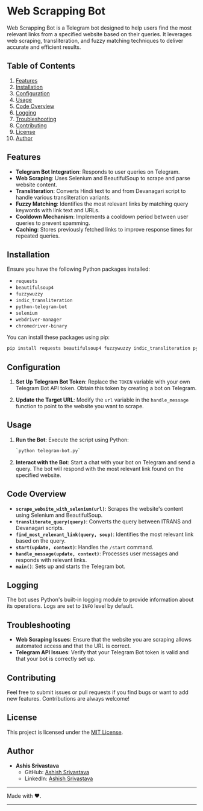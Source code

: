 Web Scrapping Bot
=============

Web Scrapping Bot is a Telegram bot designed to help users find the most relevant links from a specified website based on their queries. It leverages web scraping, transliteration, and fuzzy matching techniques to deliver accurate and efficient results.

## Table of Contents
1. [Features](#features)
2. [Installation](#installation)
3. [Configuration](#configuration)
4. [Usage](#usage)
5. [Code Overview](#code-overview)
6. [Logging](#logging)
7. [Troubleshooting](#troubleshooting)
8. [Contributing](#contributing)
9. [License](#license)
10. [Author](#author)

## Features


-   **Telegram Bot Integration**: Responds to user queries on Telegram.
-   **Web Scraping**: Uses Selenium and BeautifulSoup to scrape and parse website content.
-   **Transliteration**: Converts Hindi text to and from Devanagari script to handle various transliteration variants.
-   **Fuzzy Matching**: Identifies the most relevant links by matching query keywords with link text and URLs.
-   **Cooldown Mechanism**: Implements a cooldown period between user queries to prevent spamming.
-   **Caching**: Stores previously fetched links to improve response times for repeated queries.

## Installation

Ensure you have the following Python packages installed:

-   `requests`
-   `beautifulsoup4`
-   `fuzzywuzzy`
-   `indic_transliteration`
-   `python-telegram-bot`
-   `selenium`
-   `webdriver-manager`
-   `chromedriver-binary`

You can install these packages using pip:

```sh
pip install requests beautifulsoup4 fuzzywuzzy indic_transliteration python-telegram-bot selenium webdriver-manager
```

## Configuration

1.  **Set Up Telegram Bot Token**: Replace the `TOKEN` variable with your own Telegram Bot API token. Obtain this token by creating a bot on Telegram.

2.  **Update the Target URL**: Modify the `url` variable in the `handle_message` function to point to the website you want to scrape.

## Usage

1.  **Run the Bot**: Execute the script using Python:

    ```sh
    `python telegram-bot.py`
    ```

2.  **Interact with the Bot**: Start a chat with your bot on Telegram and send a query. The bot will respond with the most relevant link found on the specified website.

## Code Overview

-   **`scrape_website_with_selenium(url)`**: Scrapes the website's content using Selenium and BeautifulSoup.
-   **`transliterate_query(query)`**: Converts the query between ITRANS and Devanagari scripts.
-   **`find_most_relevant_link(query, soup)`**: Identifies the most relevant link based on the query.
-   **`start(update, context)`**: Handles the `/start` command.
-   **`handle_message(update, context)`**: Processes user messages and responds with relevant links.
-   **`main()`**: Sets up and starts the Telegram bot.

## Logging

The bot uses Python's built-in logging module to provide information about its operations. Logs are set to `INFO` level by default.

## Troubleshooting

-   **Web Scraping Issues**: Ensure that the website you are scraping allows automated access and that the URL is correct.
-   **Telegram API Issues**: Verify that your Telegram Bot token is valid and that your bot is correctly set up.

## Contributing

Feel free to submit issues or pull requests if you find bugs or want to add new features. Contributions are always welcome!

## License

This project is licensed under the [MIT License](LICENSE).

## Author

- **Ashis Srivastava**
  - GitHub: [Ashish Srivastava](https://github.com/shouttolearnorg)
  - LinkedIn: [Ashish Srivastava](https://www.linkedin.com/in/text-ashish/)

---

Made with ❤️.

* * * * *
